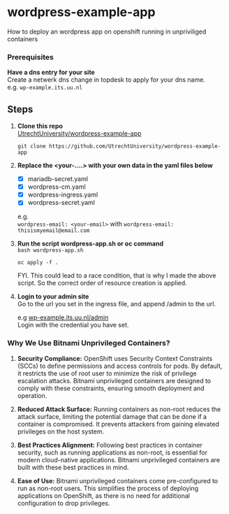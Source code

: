 # wordpress-example-app
How to deploy an wordpress app on openshift running in unpriviliged containers

### Prerequisites

**Have a dns entry for your site**  
  Create a netwerk dns change in topdesk to apply for your dns name.  
  e.g. ```wp-example.its.uu.nl```

## Steps

1. **Clone this repo**  
[UtrechtUniversity/wordpress-example-app](https://github.com/UtrechtUniversity/wordpress-example-app)  

   ```git clone https://github.com/UtrechtUniversity/wordpress-example-app```  

2. **Replace the <your-....> with your own data in the yaml files below**  

     * [x] mariadb-secret.yaml
     * [x] wordpress-cm.yaml
     * [x] wordpress-ingress.yaml
     * [x] wordpress-secret.yaml
   
   e.g.  
   ```wordpress-email: <your-email>``` with ```wordpress-email: thisismyemail@email.com```

3. **Run the script wordpress-app.sh or oc command**  
   ```bash wordpress-app.sh```

   ```oc apply -f .```  

   FYI. This could lead to a race condition, that is why I made the above script. So the correct order of resource creation is applied.  

4. **Login to your admin site**  
   Go to the url you set in the ingress file, and append /admin to the url.  

   e.g [wp-example.its.uu.nl/admin](https://wp-example.its.uu.nl/admin)  
   Login with the credential you have set.

### Why We Use Bitnami Unprivileged Containers?

1. **Security Compliance:**
   OpenShift uses Security Context Constraints (SCCs) to define permissions and access controls for pods. By default, it restricts the use of root user to minimize the risk of privilege escalation attacks. Bitnami unprivileged containers are designed to comply with these constraints, ensuring smooth deployment and operation.

2. **Reduced Attack Surface:**
   Running containers as non-root reduces the attack surface, limiting the potential damage that can be done if a container is compromised. It prevents attackers from gaining elevated privileges on the host system.

3. **Best Practices Alignment:**
   Following best practices in container security, such as running applications as non-root, is essential for modern cloud-native applications. Bitnami unprivileged containers are built with these best practices in mind.

4. **Ease of Use:**
   Bitnami unprivileged containers come pre-configured to run as non-root users. This simplifies the process of deploying applications on OpenShift, as there is no need for additional configuration to drop privileges.

